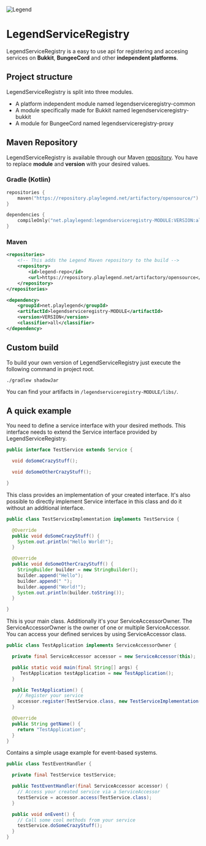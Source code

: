 ![Legend](https://static.playlegend.net/full-logo-stone-highres.png)

# LegendServiceRegistry
LegendServiceRegistry is a easy to use api for registering and accesing services on **Bukkit**, **BungeeCord** and other **independent platforms**.

## Project structure
LegendServiceRegistry is split into three modules.
- A platform independent module named legendserviceregistry-common
- A module specifically made for Bukkit named legendserviceregistry-bukkit
- A module for BungeeCord named legendserviceregistry-proxy

## Maven Repository
LegendServiceRegistry is available through our Maven [repository](https://repository.playlegend.net).
You have to replace **module** and **version** with your desired values. 

### Gradle (Kotlin)
```kotlin
repositories {
    maven("https://repository.playlegend.net/artifactory/opensource/")
}

dependencies {
    compileOnly("net.playlegend:legendserviceregistry-MODULE:VERSION:all")
}
```

### Maven
```xml
<repositories>
    <!-- This adds the Legend Maven repository to the build -->
    <repository>
        <id>legend-repo</id>
        <url>https://repository.playlegend.net/artifactory/opensource</url>
    </repository>
</repositories>

<dependency>
    <groupId>net.playlegend</groupId>
    <artifactId>legendserviceregistry-MODULE</artifactId>
    <version>VERSION</version>
    <classifier>all</classifier>
</dependency>
```

## Custom build
To build your own version of LegendServiceRegistry just execute the following command in project root.
```shell script
./gradlew shadowJar
```
You can find your artifacts in `/legendserviceregistry-MODULE/libs/`.

## A quick example
You need to define a service interface with your desired methods.
This interface needs to extend the Service interface provided by LegendServiceRegistry.
```java
public interface TestService extends Service {

  void doSomeCrazyStuff();

  void doSomeOtherCrazyStuff();

}
```

This class provides an implementation of your created interface. 
It's also possible to directly implement Service interface in this class and do it without an additional interface.
```java
public class TestServiceImplementation implements TestService {

  @Override
  public void doSomeCrazyStuff() {
    System.out.println("Hello World!");
  }

  @Override
  public void doSomeOtherCrazyStuff() {
    StringBuilder builder = new StringBuilder();
    builder.append("Hello");
    builder.append(" ");
    builder.append("World!");
    System.out.println(builder.toString());
  }

}
```

This is your main class. Additionally it's your ServiceAccessorOwner. 
The ServiceAccessorOwner is the owner of one or multiple ServiceAccessor. You can access your defined services by using ServiceAccessor class.
```java
public class TestApplication implements ServiceAccessorOwner {

  private final ServiceAccessor accessor = new ServiceAccessor(this);

  public static void main(final String[] args) {
     TestApplication testApplication = new TestApplication();
  }

  public TestApplication() {
    // Register your service
    accessor.register(TestService.class, new TestServiceImplementation());
  }

  @Override
  public String getName() {
    return "TestApplication";
  }
}
```

Contains a simple usage example for event-based systems.
```java
public class TestEventHandler {

  private final TestService testService;

  public TestEventHandler(final ServiceAccessor accessor) {
    // Access your created service via a ServiceAccessor
    testService = accessor.access(TestService.class);
  }

  public void onEvent() {
    // Call some cool methods from your service
    testService.doSomeCrazyStuff();
  }
}
```
